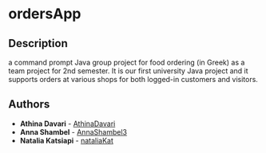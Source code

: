 # ordersApp

## Description
a command prompt Java group project for food ordering (in Greek) as a team project for 2nd semester. It is our first university Java project and it supports orders at various shops for both logged-in customers and visitors.

## Authors
* **Athina Davari** - [AthinaDavari](https://github.com/AthinaDavari)
* **Anna Shambel** - [AnnaShambel3](https://github.com/AnnaShambel3)
* **Natalia Katsiapi** - [nataliaKat](https://github.com/nataliaKat)
